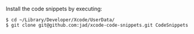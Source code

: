 Install the code snippets by executing:

    $ cd ~/Library/Developer/Xcode/UserData/
    $ git clone git@github.com:jad/xcode-code-snippets.git CodeSnippets

